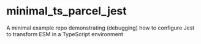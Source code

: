 # minimal_ts_parcel_jest
A minimal example repo demonstrating (debugging) how to configure Jest to transform ESM in a TypeScript environment
